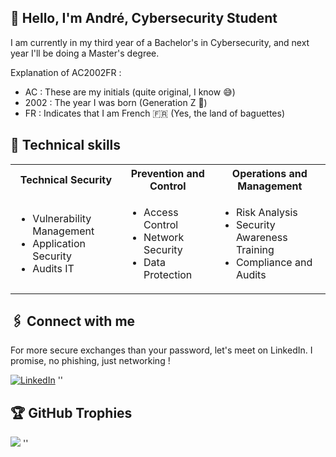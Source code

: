 <!--
**AC2002FR/AC2002FR** is a ✨ _special_ ✨ repository because its `README.md` (this file) appears on your GitHub profile.
![André's GitHub stats](https://github-readme-stats.vercel.app/api?username=AC2002FR)
-->

## 👋 Hello, I'm André, Cybersecurity Student
I am currently in my third year of a Bachelor's in Cybersecurity,  and next year I'll be doing a Master's degree. 

Explanation of AC2002FR :
  - AC : These are my initials (quite original, I know 😅)
  - 2002 : The year I was born (Generation Z 💪)
  - FR : Indicates that I am French 🇫🇷 (Yes, the land of baguettes)


## 💼 Technical skills

<table>
  <tr>
    <th>Technical Security</th>
    <th>Prevention and Control</th>
    <th>Operations and Management</th>
  </tr>
  <tr>
    <td>
      <ul>
        <li>Vulnerability Management</li>
        <li>Application Security</li>
        <li>Audits IT</li>
      </ul>
    </td>
    <td>
      <ul>
        <li>Access Control</li>
        <li>Network Security</li>
        <li>Data Protection</li>
      </ul>
    </td>
    <td>
      <ul>
        <li>Risk Analysis</li>
        <li>Security Awareness Training</li>
        <li>Compliance and Audits</li>
      </ul>
    </td>
  </tr>
</table>


## 🖇️ Connect with me
For more secure exchanges than your password, let's meet on LinkedIn. I promise, no phishing, just networking !

[![LinkedIn](https://img.shields.io/badge/-LinkedIn-blue?style=flat&logo=LinkedIn)](https://www.linkedin.com/in/andrechapoton/)
''
## 🏆 GitHub Trophies
![](https://github-profile-trophy.vercel.app/?username=AC2002FR&theme=radical&no-frame=true&no-bg=true&margin-w=4)
''
